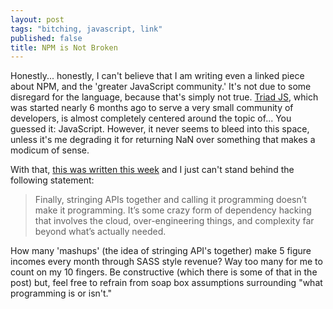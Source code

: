 ```yaml
---
layout: post
tags: "bitching, javascript, link"
published: false
title: NPM is Not Broken
---
```


Honestly... honestly, I can't believe that I am writing even a linked piece about NPM, and the 'greater JavaScript community.' It's not due to some disregard for the language, because that's simply not true. [Triad JS][1], which was started nearly 6 months ago to serve a very small community of developers, is almost completely centered around the topic of... You guessed it: JavaScript. However, it never seems to bleed into this space, unless it's me degrading it for returning NaN over something that makes a modicum of sense. 

With that, [this was written this week][2] and I just can't stand behind the following statement:

> Finally, stringing APIs together and calling it programming doesn’t make it programming. It’s some crazy form of dependency hacking that involves the cloud, over-engineering things, and complexity far beyond what’s actually needed.

How many 'mashups' (the idea of stringing API's together) make 5 figure incomes every month through SASS style revenue? Way too many for me to count on my 10 fingers. Be constructive (which there is some of that in the post) but, feel free to refrain from soap box assumptions surrounding "what programming is or isn't."


[1]: http://triadjs.com
[2]: http://www.haneycodes.net/npm-left-pad-have-we-forgotten-how-to-program